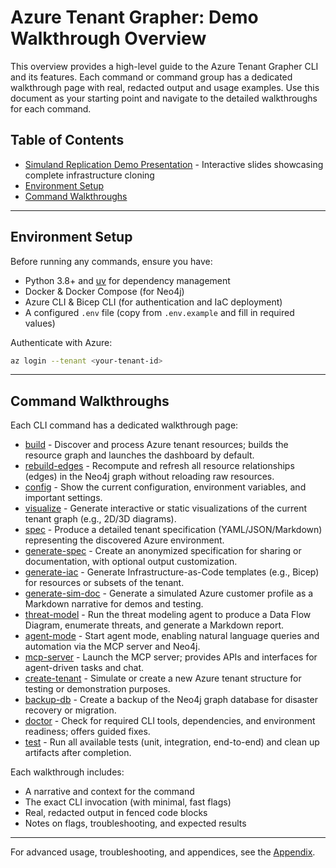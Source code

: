# Azure Tenant Grapher: Demo Walkthrough Overview

This overview provides a high-level guide to the Azure Tenant Grapher CLI and its features. Each command or command group has a dedicated walkthrough page with real, redacted output and usage examples. Use this document as your starting point and navigate to the detailed walkthroughs for each command.

## Table of Contents

- [Simuland Replication Demo Presentation](simuland-replication-slides.html) - Interactive slides showcasing complete infrastructure cloning
- [Environment Setup](#environment-setup)
- [Command Walkthroughs](#command-walkthroughs)

---

## Environment Setup

Before running any commands, ensure you have:

- Python 3.8+ and [uv](https://docs.astral.sh/uv/) for dependency management
- Docker & Docker Compose (for Neo4j)
- Azure CLI & Bicep CLI (for authentication and IaC deployment)
- A configured `.env` file (copy from `.env.example` and fill in required values)

Authenticate with Azure:

```bash
az login --tenant <your-tenant-id>
```

---

## Command Walkthroughs

Each CLI command has a dedicated walkthrough page:

- [build](commands/build.md) - Discover and process Azure tenant resources; builds the resource graph and launches the dashboard by default.
- [rebuild-edges](commands/rebuild-edges.md) - Recompute and refresh all resource relationships (edges) in the Neo4j graph without reloading raw resources.
- [config](commands/config.md) - Show the current configuration, environment variables, and important settings.
- [visualize](commands/visualize.md) - Generate interactive or static visualizations of the current tenant graph (e.g., 2D/3D diagrams).
- [spec](commands/spec.md) - Produce a detailed tenant specification (YAML/JSON/Markdown) representing the discovered Azure environment.
- [generate-spec](commands/generate-spec.md) - Create an anonymized specification for sharing or documentation, with optional output customization.
- [generate-iac](commands/generate-iac.md) - Generate Infrastructure-as-Code templates (e.g., Bicep) for resources or subsets of the tenant.
- [generate-sim-doc](commands/generate-sim-doc.md) - Generate a simulated Azure customer profile as a Markdown narrative for demos and testing.
- [threat-model](commands/threat-model.md) - Run the threat modeling agent to produce a Data Flow Diagram, enumerate threats, and generate a Markdown report.
- [agent-mode](commands/agent-mode.md) - Start agent mode, enabling natural language queries and automation via the MCP server and Neo4j.
- [mcp-server](commands/mcp-server.md) - Launch the MCP server; provides APIs and interfaces for agent-driven tasks and chat.
- [create-tenant](commands/create-tenant.md) - Simulate or create a new Azure tenant structure for testing or demonstration purposes.
- [backup-db](commands/backup-db.md) - Create a backup of the Neo4j graph database for disaster recovery or migration.
- [doctor](commands/doctor.md) - Check for required CLI tools, dependencies, and environment readiness; offers guided fixes.
- [test](commands/test.md) - Run all available tests (unit, integration, end-to-end) and clean up artifacts after completion.

Each walkthrough includes:

- A narrative and context for the command
- The exact CLI invocation (with minimal, fast flags)
- Real, redacted output in fenced code blocks
- Notes on flags, troubleshooting, and expected results

---

For advanced usage, troubleshooting, and appendices, see the [Appendix](commands/appendix.md).
